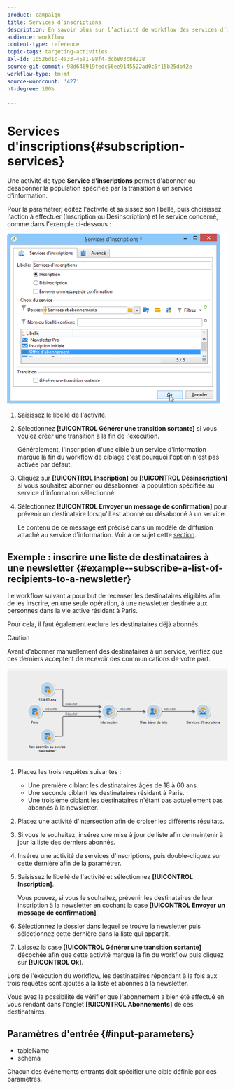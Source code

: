 ```yaml
---
product: campaign
title: Services d’inscriptions
description: En savoir plus sur l’activité de workflow des services d’inscriptions
audience: workflow
content-type: reference
topic-tags: targeting-activities
exl-id: 1b526d1c-4a33-45a1-98f4-dcb803c8d228
source-git-commit: 98d646919fedc66ee9145522ad0c5f15b25dbf2e
workflow-type: tm+mt
source-wordcount: '427'
ht-degree: 100%

---
```


# Services d&#39;inscriptions{#subscription-services}

Une activité de type **Service d&#39;inscriptions** permet d&#39;abonner ou désabonner la population spécifiée par la transition à un service d&#39;information.

Pour la paramétrer, éditez l&#39;activité et saisissez son libellé, puis choisissez l&#39;action à effectuer (Inscription ou Désinscription) et le service concerné, comme dans l&#39;exemple ci-dessous :

![](assets/edit_service_inscription.png)

1. Saisissez le libellé de l&#39;activité.
1. Sélectionnez **[!UICONTROL Générer une transition sortante]** si vous voulez créer une transition à la fin de l&#39;exécution.

   Généralement, l&#39;inscription d&#39;une cible à un service d&#39;information marque la fin du workflow de ciblage c&#39;est pourquoi l&#39;option n&#39;est pas activée par défaut.

1. Cliquez sur **[!UICONTROL Inscription]** ou **[!UICONTROL Désinscription]** si vous souhaitez abonner ou désabonner la population spécifiée au service d&#39;information sélectionné.
1. Sélectionnez **[!UICONTROL Envoyer un message de confirmation]** pour prévenir un destinataire lorsqu&#39;il est abonné ou désabonné à un service.

   Le contenu de ce message est précisé dans un modèle de diffusion attaché au service d&#39;information. Voir à ce sujet cette [section](../../delivery/using/managing-subscriptions.md).

## Exemple : inscrire une liste de destinataires à une newsletter {#example--subscribe-a-list-of-recipients-to-a-newsletter}

Le workflow suivant a pour but de recenser les destinataires éligibles afin de les inscrire, en une seule opération, à une newsletter destinée aux personnes dans la vie active résidant à Paris.

Pour cela, il faut également exclure les destinataires déjà abonnés.

>[!CAUTION]
>
>Avant d&#39;abonner manuellement des destinataires à un service, vérifiez que ces derniers acceptent de recevoir des communications de votre part.

![](assets/subscription_services_example.png)

1. Placez les trois requêtes suivantes :

   * Une première ciblant les destinataires âgés de 18 à 60 ans.
   * Une seconde ciblant les destinataires résidant à Paris.
   * Une troisième ciblant les destinataires n&#39;étant pas actuellement pas abonnés à la newsletter.

1. Placez une activité d&#39;intersection afin de croiser les différents résultats.
1. Si vous le souhaitez, insérez une mise à jour de liste afin de maintenir à jour la liste des derniers abonnés.
1. Insérez une activité de services d&#39;inscriptions, puis double-cliquez sur cette dernière afin de la paramétrer.
1. Saisissez le libellé de l&#39;activité et sélectionnez **[!UICONTROL Inscription]**.

   Vous pouvez, si vous le souhaitez, prévenir les destinataires de leur inscription à la newsletter en cochant la case **[!UICONTROL Envoyer un message de confirmation]**.

1. Sélectionnez le dossier dans lequel se trouve la newsletter puis sélectionnez cette dernière dans la liste qui apparaît.
1. Laissez la case **[!UICONTROL Générer une transition sortante]** décochée afin que cette activité marque la fin du workflow puis cliquez sur **[!UICONTROL Ok]**.

Lors de l&#39;exécution du workflow, les destinataires répondant à la fois aux trois requêtes sont ajoutés à la liste et abonnés à la newsletter.

Vous avez la possibilité de vérifier que l&#39;abonnement a bien été effectué en vous rendant dans l&#39;onglet **[!UICONTROL Abonnements]** de ces destinataires.

## Paramètres d&#39;entrée {#input-parameters}

* tableName
* schema

Chacun des événements entrants doit spécifier une cible définie par ces paramètres.
